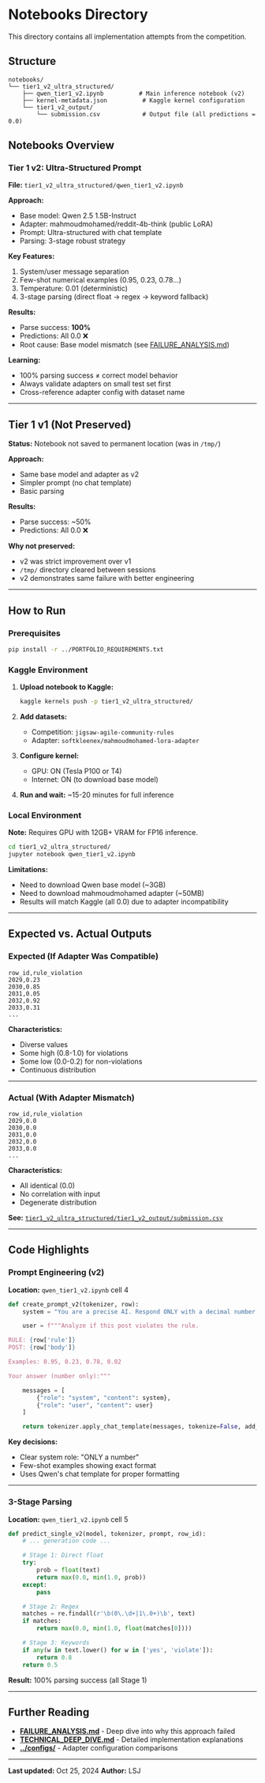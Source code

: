 # Notebooks Directory

This directory contains all implementation attempts from the competition.

## Structure

```
notebooks/
└── tier1_v2_ultra_structured/
    ├── qwen_tier1_v2.ipynb          # Main inference notebook (v2)
    ├── kernel-metadata.json          # Kaggle kernel configuration
    └── tier1_v2_output/
        └── submission.csv            # Output file (all predictions = 0.0)
```

## Notebooks Overview

### Tier 1 v2: Ultra-Structured Prompt

**File:** `tier1_v2_ultra_structured/qwen_tier1_v2.ipynb`

**Approach:**
- Base model: Qwen 2.5 1.5B-Instruct
- Adapter: mahmoudmohamed/reddit-4b-think (public LoRA)
- Prompt: Ultra-structured with chat template
- Parsing: 3-stage robust strategy

**Key Features:**
1. System/user message separation
2. Few-shot numerical examples (0.95, 0.23, 0.78...)
3. Temperature: 0.01 (deterministic)
4. 3-stage parsing (direct float → regex → keyword fallback)

**Results:**
- Parse success: **100%**
- Predictions: All 0.0 ❌
- Root cause: Base model mismatch (see [FAILURE_ANALYSIS.md](../FAILURE_ANALYSIS.md))

**Learning:**
- 100% parsing success ≠ correct model behavior
- Always validate adapters on small test set first
- Cross-reference adapter config with dataset name

---

## Tier 1 v1 (Not Preserved)

**Status:** Notebook not saved to permanent location (was in `/tmp/`)

**Approach:**
- Same base model and adapter as v2
- Simpler prompt (no chat template)
- Basic parsing

**Results:**
- Parse success: ~50%
- Predictions: All 0.0 ❌

**Why not preserved:**
- v2 was strict improvement over v1
- `/tmp/` directory cleared between sessions
- v2 demonstrates same failure with better engineering

---

## How to Run

### Prerequisites

```bash
pip install -r ../PORTFOLIO_REQUIREMENTS.txt
```

### Kaggle Environment

1. **Upload notebook to Kaggle:**
   ```bash
   kaggle kernels push -p tier1_v2_ultra_structured/
   ```

2. **Add datasets:**
   - Competition: `jigsaw-agile-community-rules`
   - Adapter: `softkleenex/mahmoudmohamed-lora-adapter`

3. **Configure kernel:**
   - GPU: ON (Tesla P100 or T4)
   - Internet: ON (to download base model)

4. **Run and wait:** ~15-20 minutes for full inference

### Local Environment

**Note:** Requires GPU with 12GB+ VRAM for FP16 inference.

```bash
cd tier1_v2_ultra_structured/
jupyter notebook qwen_tier1_v2.ipynb
```

**Limitations:**
- Need to download Qwen base model (~3GB)
- Need to download mahmoudmohamed adapter (~50MB)
- Results will match Kaggle (all 0.0) due to adapter incompatibility

---

## Expected vs. Actual Outputs

### Expected (If Adapter Was Compatible)

```csv
row_id,rule_violation
2029,0.23
2030,0.85
2031,0.05
2032,0.92
2033,0.31
...
```

**Characteristics:**
- Diverse values
- Some high (0.8-1.0) for violations
- Some low (0.0-0.2) for non-violations
- Continuous distribution

---

### Actual (With Adapter Mismatch)

```csv
row_id,rule_violation
2029,0.0
2030,0.0
2031,0.0
2032,0.0
2033,0.0
...
```

**Characteristics:**
- All identical (0.0)
- No correlation with input
- Degenerate distribution

**See:** [`tier1_v2_ultra_structured/tier1_v2_output/submission.csv`](tier1_v2_ultra_structured/tier1_v2_output/submission.csv)

---

## Code Highlights

### Prompt Engineering (v2)

**Location:** `qwen_tier1_v2.ipynb` cell 4

```python
def create_prompt_v2(tokenizer, row):
    system = "You are a precise AI. Respond ONLY with a decimal number between 0.0 and 1.0."

    user = f"""Analyze if this post violates the rule.

RULE: {row['rule']}
POST: {row['body']}

Examples: 0.95, 0.23, 0.78, 0.02

Your answer (number only):"""

    messages = [
        {"role": "system", "content": system},
        {"role": "user", "content": user}
    ]

    return tokenizer.apply_chat_template(messages, tokenize=False, add_generation_prompt=True)
```

**Key decisions:**
- Clear system role: "ONLY a number"
- Few-shot examples showing exact format
- Uses Qwen's chat template for proper formatting

---

### 3-Stage Parsing

**Location:** `qwen_tier1_v2.ipynb` cell 5

```python
def predict_single_v2(model, tokenizer, prompt, row_id):
    # ... generation code ...

    # Stage 1: Direct float
    try:
        prob = float(text)
        return max(0.0, min(1.0, prob))
    except:
        pass

    # Stage 2: Regex
    matches = re.findall(r'\b(0\.\d+|1\.0+)\b', text)
    if matches:
        return max(0.0, min(1.0, float(matches[0])))

    # Stage 3: Keywords
    if any(w in text.lower() for w in ['yes', 'violate']):
        return 0.8
    return 0.5
```

**Result:** 100% parsing success (all Stage 1)

---

## Further Reading

- **[FAILURE_ANALYSIS.md](../FAILURE_ANALYSIS.md)** - Deep dive into why this approach failed
- **[TECHNICAL_DEEP_DIVE.md](../TECHNICAL_DEEP_DIVE.md)** - Detailed implementation explanations
- **[../configs/](../configs/)** - Adapter configuration comparisons

---

**Last updated:** Oct 25, 2024
**Author:** LSJ
